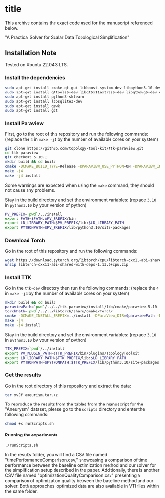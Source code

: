 # title

This archive contains the exact code used for the manuscript referenced below.

"A Practical Solver for Scalar Data Topological Simplification"


## Installation Note

Tested on Ubuntu 22.04.3 LTS.


### Install the dependencies

```bash
sudo apt-get install cmake-qt-gui libboost-system-dev libpython3.10-dev libxt-dev libxcursor-dev libopengl-dev
sudo apt-get install qttools5-dev libqt5x11extras5-dev libqt5svg5-dev qtxmlpatterns5-dev-tools 
sudo apt-get install python3-sklearn 
sudo apt-get install libsqlite3-dev 
sudo apt-get install gawk
sudo apt-get install git
```

### Install Paraview

First, go to the root of this repository and run the following commands:
(replace the `4` in `make -j4` by the number of available cores on your system)

```bash
git clone https://github.com/topology-tool-kit/ttk-paraview.git
cd ttk-paraview
git checkout 5.10.1
mkdir build && cd build
cmake -DCMAKE_BUILD_TYPE=Release -DPARAVIEW_USE_PYTHON=ON -DPARAVIEW_INSTALL_DEVELOPMENT_FILES=ON -DCMAKE_INSTALL_PREFIX=../install ..
make -j4
make -j4 install
```

Some warnings are expected when using the `make` command, they should not cause any problems.

Stay in the build directory and set the environment variables:
(replace `3.10` in `python3.10` by your version of python)

```bash
PV_PREFIX=`pwd`/../install
export PATH=$PATH:$PV_PREFIX/bin
export LD_LIBRARY_PATH=$PV_PREFIX/lib:$LD_LIBRARY_PATH
export PYTHONPATH=$PV_PREFIX/lib/python3.10/site-packages
```

### Download Torch

Go in the root of this repository and run the following commands:

```bash
wget https://download.pytorch.org/libtorch/cpu/libtorch-cxx11-abi-shared-with-deps-1.13.1%2Bcpu.zip
unzip libtorch-cxx11-abi-shared-with-deps-1.13.1+cpu.zip
```


### Install TTK

Go in the `ttk-dev` directory then run the following commands:
(replace the `4` in `make -j4` by the number of available cores on your system)

```bash
mkdir build && cd build
paraviewPath=`pwd`/../../ttk-paraview/install/lib/cmake/paraview-5.10
torchPath=`pwd`/../../libtorch/share/cmake/Torch/
cmake -DCMAKE_INSTALL_PREFIX=../install -DParaView_DIR=$paraviewPath -DTorch_DIR=$torchPath ..
make -j4
make -j4 install
```

Stay in the build directory and set the environment variables:
(replace `3.10` in `python3.10` by your version of python)

```bash
TTK_PREFIX=`pwd`/../install
export PV_PLUGIN_PATH=$TTK_PREFIX/bin/plugins/TopologyToolKit
export LD_LIBRARY_PATH=$TTK_PREFIX/lib:$LD_LIBRARY_PATH
export PYTHONPATH=$PYTHONPATH:$TTK_PREFIX/lib/python3.10/site-packages
```

### Get the results

Go in the root directory of this repository and extract the data:

```bash
tar xvJf aneurism.tar.xz
```

To reproduce the results from the tables from the manuscript for the "Aneurysm" dataset, please go to the `scripts` directory and enter the following commands:

```bash
chmod +x runScripts.sh
```

#### Running the experiments

```bash
./runScripts.sh
```

In the results folder, you will find a CSV file named "timePerformanceComparison.csv," showcasing a comparison of time performance between the baseline optimization method and our solver for the simplification setup described in the paper. Additionally, there is another CSV file named "optimizationQualityComparison.csv" presenting a comparison of optimization quality between the baseline method and our solver. Both approaches' optimized data are also available in VTI files within the same folder.
